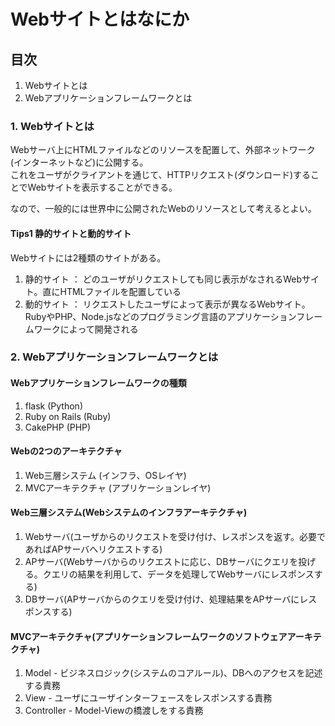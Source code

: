 # Webサイトとはなにか

## 目次
1. Webサイトとは
2. Webアプリケーションフレームワークとは

### 1. Webサイトとは
Webサーバ上にHTMLファイルなどのリソースを配置して、外部ネットワーク(インターネットなど)に公開する。  
これをユーザがクライアントを通じて、HTTPリクエスト(ダウンロード)することでWebサイトを表示することができる。  
  
なので、一般的には世界中に公開されたWebのリソースとして考えるとよい。  

#### Tips1 静的サイトと動的サイト
Webサイトには2種類のサイトがある。
1. 静的サイト ： どのユーザがリクエストしても同じ表示がなされるWebサイト。直にHTMLファイルを配置している
2. 動的サイト ： リクエストしたユーザによって表示が異なるWebサイト。RubyやPHP、Node.jsなどのプログラミング言語のアプリケーションフレームワークによって開発される


### 2. Webアプリケーションフレームワークとは
#### Webアプリケーションフレームワークの種類
1. flask (Python)
2. Ruby on Rails (Ruby)
3. CakePHP (PHP)

#### Webの2つのアーキテクチャ
1. Web三層システム (インフラ、OSレイヤ)
2. MVCアーキテクチャ (アプリケーションレイヤ)

#### Web三層システム(Webシステムのインフラアーキテクチャ)
1. Webサーバ(ユーザからのリクエストを受け付け、レスポンスを返す。必要であればAPサーバへリクエストする)
2. APサーバ(Webサーバからのリクエストに応じ、DBサーバにクエリを投げる。クエリの結果を利用して、データを処理してWebサーバにレスポンスする)
3. DBサーバ(APサーバからのクエリを受け付け、処理結果をAPサーバにレスポンスする)

#### MVCアーキテクチャ(アプリケーションフレームワークのソフトウェアアーキテクチャ)
1. Model - ビジネスロジック(システムのコアルール)、DBへのアクセスを記述する責務
2. View - ユーザにユーザインターフェースをレスポンスする責務
3. Controller - Model-Viewの橋渡しをする責務
